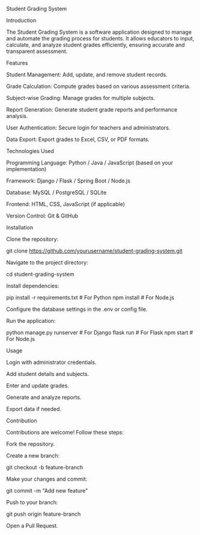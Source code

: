 Student Grading System

Introduction

The Student Grading System is a software application designed to manage and automate the grading process for students. It allows educators to input, calculate, and analyze student grades efficiently, ensuring accurate and transparent assessment.

Features

Student Management: Add, update, and remove student records.

Grade Calculation: Compute grades based on various assessment criteria.

Subject-wise Grading: Manage grades for multiple subjects.

Report Generation: Generate student grade reports and performance analysis.

User Authentication: Secure login for teachers and administrators.

Data Export: Export grades to Excel, CSV, or PDF formats.

Technologies Used

Programming Language: Python / Java / JavaScript (based on your implementation)

Framework: Django / Flask / Spring Boot / Node.js

Database: MySQL / PostgreSQL / SQLite

Frontend: HTML, CSS, JavaScript (if applicable)

Version Control: Git & GitHub

Installation

Clone the repository:

git clone https://github.com/yourusername/student-grading-system.git

Navigate to the project directory:

cd student-grading-system

Install dependencies:

pip install -r requirements.txt  # For Python
npm install  # For Node.js

Configure the database settings in the .env or config file.

Run the application:

python manage.py runserver  # For Django
flask run  # For Flask
npm start  # For Node.js

Usage

Login with administrator credentials.

Add student details and subjects.

Enter and update grades.

Generate and analyze reports.

Export data if needed.

Contribution

Contributions are welcome! Follow these steps:

Fork the repository.

Create a new branch:

git checkout -b feature-branch

Make your changes and commit:

git commit -m "Add new feature"

Push to your branch:

git push origin feature-branch

Open a Pull Request.


